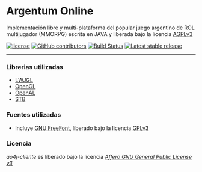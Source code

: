 # Argentum Online

Implementación libre y multi-plataforma del popular juego argentino de ROL multijugador (MMORPG) escrita en JAVA y liberada bajo la licencia [AGPLv3](LICENSE)

[![license](https://img.shields.io/github/license/matricali/ao4j-cliente.svg)](LICENSE) [![GitHub contributors](https://img.shields.io/github/contributors/matricali/ao4j-cliente.svg)](https://github.com/matricali/ao4j-cliente/graphs/contributors) [![Build Status](https://travis-ci.org/matricali/ao4j-cliente.svg?branch=master)](https://travis-ci.org/matricali/ao4j-cliente) [![Latest stable release](https://img.shields.io/badge/dynamic/json.svg?label=stable&url=https%3A%2F%2Fapi.github.com%2Frepos%2Fmatricali%ao4j-cliente%2Freleases%2Flatest&query=%24.name&colorB=blue)](https://github.com/matricali/ao4j-cliente/releases/latest)

---

### Librerias utilizadas
* [LWJGL](https://www.lwjgl.org/)
* [OpenGL](https://www.opengl.org/)
* [OpenAL](https://www.openal.org/)
* [STB](https://github.com/nothings/stb)

### Fuentes utilizadas
* Incluye [GNU FreeFont](https://www.gnu.org/software/freefont/), liberado bajo la licencia [GPLv3](http://www.gnu.org/licenses/gpl-3.0.html)

### Licencia
*ao4j-cliente* es liberado bajo la licencia *[Affero GNU General Public License v3](LICENSE)*